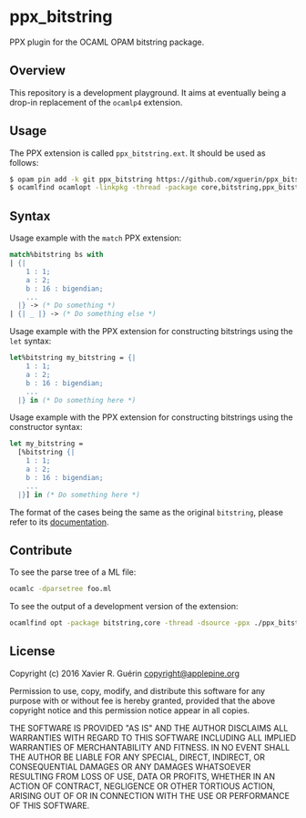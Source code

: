 # ppx_bitstring

PPX plugin for the OCAML OPAM bitstring package.

## Overview

This repository is a development playground. It aims at eventually being a drop-in replacement of the `ocamlp4` extension.

## Usage

The PPX extension is called `ppx_bitstring.ext`. It should be used as follows:

```bash
$ opam pin add -k git ppx_bitstring https://github.com/xguerin/ppx_bitstring
$ ocamlfind ocamlopt -linkpkg -thread -package core,bitstring,ppx_bitstring.ext main.ml -o main.native
```

## Syntax

Usage example with the `match` PPX extension:

```ocaml
match%bitstring bs with
| {|
    1 : 1;
    a : 2;
    b : 16 : bigendian;
    ...
  |} -> (* Do something *)
| {| _ |} -> (* Do something else *)
```

Usage example with the PPX extension for constructing bitstrings using the
`let` syntax:

```ocaml
let%bitstring my_bitstring = {|
    1 : 1;
    a : 2;
    b : 16 : bigendian;
    ...
  |} in (* Do something here *)
```
Usage example with the PPX extension for constructing bitstrings using the
constructor syntax:

```ocaml
let my_bitstring =
  [%bitstring {|
    1 : 1;
    a : 2;
    b : 16 : bigendian;
    ...
  |}] in (* Do something here *)
```

The format of the cases being the same as the original `bitstring`, please refer to its [documentation](http://people.redhat.com/~rjones/bitstring/html/Bitstring.html).

## Contribute

To see the parse tree of a ML file:

```bash
ocamlc -dparsetree foo.ml
```

To see the output of a development version of the extension:

```bash
ocamlfind opt -package bitstring,core -thread -dsource -ppx ./ppx_bitstring.ext foo.ml
```

## License

Copyright (c) 2016 Xavier R. Guérin <copyright@applepine.org>

Permission to use, copy, modify, and distribute this software for any purpose with or without fee is hereby granted, provided that the above copyright notice and this permission notice appear in all copies.

THE SOFTWARE IS PROVIDED "AS IS" AND THE AUTHOR DISCLAIMS ALL WARRANTIES WITH REGARD TO THIS SOFTWARE INCLUDING ALL IMPLIED WARRANTIES OF MERCHANTABILITY AND FITNESS. IN NO EVENT SHALL THE AUTHOR BE LIABLE FOR ANY SPECIAL, DIRECT, INDIRECT, OR CONSEQUENTIAL DAMAGES OR ANY DAMAGES WHATSOEVER RESULTING FROM LOSS OF USE, DATA OR PROFITS, WHETHER IN AN ACTION OF CONTRACT, NEGLIGENCE OR OTHER TORTIOUS ACTION, ARISING OUT OF OR IN CONNECTION WITH THE USE OR PERFORMANCE OF THIS SOFTWARE.
